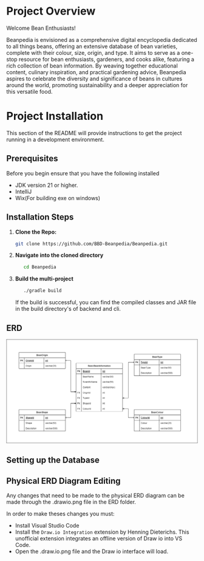 # Project Overview
Welcome Bean Enthusiasts!

Beanpedia is envisioned as a comprehensive digital encyclopedia dedicated to all things beans, offering an extensive database of bean varieties, complete with their colour, size, origin, and type. It aims to serve as a one-stop resource for bean enthusiasts, gardeners, and cooks alike, featuring a rich collection of bean information. By weaving together educational content, culinary inspiration, and practical gardening advice, Beanpedia aspires to celebrate the diversity and significance of beans in cultures around the world, promoting sustainability and a deeper appreciation for this versatile food.

# Project Installation

This section of the README will provide instructions to get the project running in a development environment.

## Prerequisites

Before you begin ensure that you have the following installed

- JDK version 21 or higher.
- IntelliJ
- Wix(For building exe on windows)

## Installation Steps

1. **Clone the Repo:**

    ```bash
    git clone https://github.com/BBD-Beanpedia/Beanpedia.git
    ```

2. **Navigate into the cloned directory**
   ```bash
      cd Beanpedia
   ```

3. **Build the multi-project**
   ```bash 
      ./gradle build
   ```
   If the build is successful, you can find the compiled classes and JAR file in the build directory's of backend and cli.

## ERD

![Example Image](./ERD/BRD.drawio.png)

## Setting up the Database

## Physical ERD Diagram Editing

Any changes that need to be made to the physical ERD diagram can be made through the .drawio.png file in the ERD folder.

In order to make theses changes you must:

- Install Visual Studio Code
- Install the `Draw.io Integration` extension by Henning Dieterichs. This unofficial extension integrates an offline version of Draw io into VS Code.
- Open the .draw.io.png file and the Draw io interface will load.
